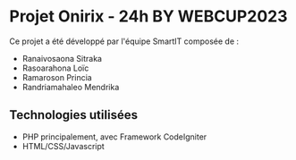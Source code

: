 # Projet Onirix - 24h BY WEBCUP2023
Ce projet a été développé par l'équipe SmartIT composée de :
- Ranaivosaona Sitraka
- Rasoarahona Loïc
- Ramaroson Princia
- Randriamahaleo Mendrika


## Technologies utilisées
- PHP principalement, avec Framework CodeIgniter
- HTML/CSS/Javascript
